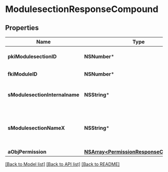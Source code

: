 # ModulesectionResponseCompound

## Properties
Name | Type | Description | Notes
------------ | ------------- | ------------- | -------------
**pkiModulesectionID** | **NSNumber*** | The unique ID of the Modulesection | 
**fkiModuleID** | **NSNumber*** | The unique ID of the Module | 
**sModulesectionInternalname** | **NSString*** | The Internal name of the Module section. | 
**sModulesectionNameX** | **NSString*** | The Name of the Modulesection in the language of the requester | 
**aObjPermission** | [**NSArray&lt;PermissionResponseCompound&gt;***](PermissionResponseCompound.md) |  | 

[[Back to Model list]](../README.md#documentation-for-models) [[Back to API list]](../README.md#documentation-for-api-endpoints) [[Back to README]](../README.md)


